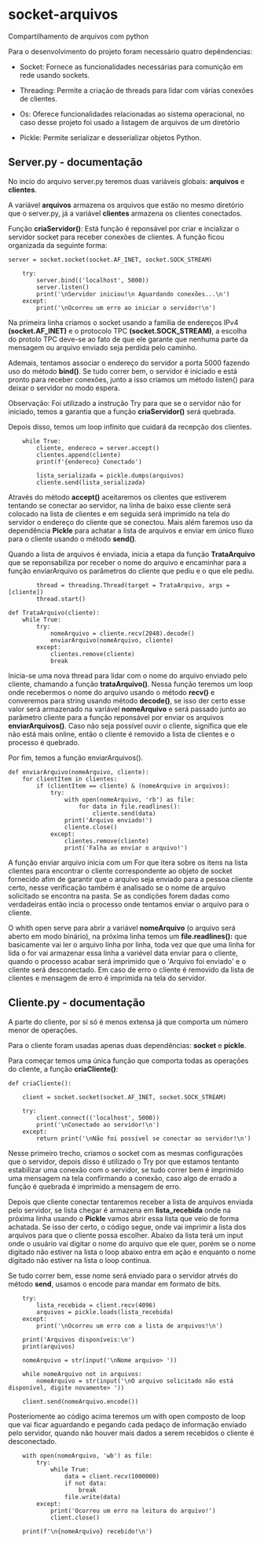 # socket-arquivos
Compartilhamento de arquivos com python

Para o desenvolvimento do projeto foram necessário quatro depêndencias:

- Socket: Fornece as funcionalidades necessárias para comunição em rede usando sockets.

- Threading: Permite a criação de threads para lidar com várias conexões de clientes.

- Os: Oferece funcionalidades relacionadas ao sistema operacional, no caso desse projeto foi usado a listagem de arquivos de um diretório

- Pickle: Permite serializar e desserializar objetos Python.


## Server.py - documentação

No incío do arquivo server.py teremos duas variáveis globais: **arquivos** e **clientes**. 

A variável **arquivos** armazena os arquivos que estão no mesmo diretório que o server.py, já a variável **clientes** armazena os clientes conectados.

Função **criaServidor()**: Está função é reponsável por criar e incializar o servidor socket para receber conexões de clientes. A função ficou organizada da seguinte forma:

```
server = socket.socket(socket.AF_INET, socket.SOCK_STREAM)
    
    try:
        server.bind(('localhost', 5000))
        server.listen()
        print('\nServidor iniciou!\n Aguardando conexões...\n') 
    except:
        print('\nOcorreu um erro ao iniciar o servidor!\n')
```

Na primeira linha criamos o socket usando a família de endereços IPv4 **(socket.AF_INET)** e o protocolo TPC **(socket.SOCK_STREAM)**, a escolha do protolo TPC deve-se ao fato de que ele garante que nenhuma parte da mensagem ou arquivo enviado seja perdida pelo caminho.

Ademais, tentamos associar o endereço do servidor a porta 5000 fazendo uso do método **bind()**. Se tudo correr bem, o servidor é iniciado e está pronto para receber conexões, junto a isso criamos um  método listen() para deixar o servidor no modo espera. 

Observação: Foi utilizado a instrução Try para que se o servidor não for iniciado, temos a garantia que a função **criaServidor()** será quebrada.

Depois disso, temos um loop infinito que cuidará da recepção dos clientes.

```
    while True:
        cliente, endereco = server.accept()
        clientes.append(cliente) 
        print(f'{endereco} Conectado') 

        lista_serializada = pickle.dumps(arquivos)
        cliente.send(lista_serializada)

```

Através do método **accept()** aceitaremos os clientes que estiverem tentando se conectar ao servidor, na linha de baixo esse cliente será colocado na lista de clientes e em seguida será imprimido na tela do servidor o endereço do cliente que se conectou. Mais além faremos uso da dependência **Pickle** para achatar a lista de arquivos e enviar em único fluxo para o cliente usando o método **send()**. 

Quando a lista de arquivos é enviada, inicia a etapa da função **TrataArquivo** que se reponsabiliza por receber o nome do arquivo e encaminhar para a função enviarArquivo os parâmetros do cliente que pediu e o que ele pediu.

```
        thread = threading.Thread(target = TrataArquivo, args = [cliente])
        thread.start()

def TrataArquivo(cliente): 
    while True:  
        try:
            nomeArquivo = cliente.recv(2048).decode()
            enviarArquivo(nomeArquivo, cliente)
        except:
            clientes.remove(cliente)
            break
```

Inicia-se uma nova thread para lidar com o nome do arquivo enviado pelo cliente, chamando a função **trataArquivo()**. Nessa função teremos um loop onde recebermos  o nome do arquivo usando o método **recv()** e converemos para string usando método **decode()**, se isso der certo esse valor será armazenado na variável **nomeArquivo** e será passado junto ao parâmetro cliente para a função reponsável por enviar os arquivos **enviarArquivos()**. Caso não seja possível ouvir o cliente, significa que ele não está mais online, então o cliente é removido a lista de clientes e o processo é quebrado.

Por fim, temos a função enviarArquivos().

```
def enviarArquivo(nomeArquivo, cliente):
    for clientItem in clientes:
        if (clientItem == cliente) & (nomeArquivo in arquivos):
            try:
                with open(nomeArquivo, 'rb') as file:
                    for data in file.readlines():
                        cliente.send(data)
                print('Arquivo enviado!')
                cliente.close()
            except:
                clientes.remove(cliente) 
                print('Falha ao enviar o arquivo!')

```

A função enviar arquivo inicia com um For que itera sobre os itens na lista clientes para encontrar o cliente correspondente ao objeto de socket fornecido afim de garantir que o arquivo seja enviado para a pessoa cliente certo, nesse verificação também é analisado se o nome de arquivo solicitado se encontra na pasta.  Se as condições forem dadas como verdadeiras então incia o processo onde tentamos enviar o arquivo para o cliente. 

O whith open serve para abrir a variável **nomeArquivo** (o arquivo será aberto em modo binário), na próxima linha temos um **file.readlines():** que basicamente vai ler o arquivo linha por linha, toda vez que que uma linha for lida o for vai armazenar essa linha a variével data enviar para o cliente, quando o processo acabar será imprimido que o 'Arquivo foi enviado' e o cliente será desconectado. Em caso de erro o cliente é removido da lista de clientes e mensagem de erro é imprimida na tela do servidor.


## Cliente.py - documentação

A parte do cliente, por sí só é menos extensa já que comporta um número menor de operações.

Para o cliente foram usadas apenas duas dependências: **socket** e **pickle**.
 
Para começar temos uma única função que comporta todas as operações do cliente, a função **criaCliente()**:
```
def criaCliente():

    client = socket.socket(socket.AF_INET, socket.SOCK_STREAM)

    try:
        client.connect(('localhost', 5000))
        print('\nConectado ao servidor!\n')
    except:
        return print('\nNão foi possível se conectar ao servidor!\n')
```

Nesse primeiro trecho, criamos o socket com as mesmas configurações que o servidor, depois disso é utilizado o Try por que estamos tentanto estabilizar uma conexão com o servidor, se tudo correr bem é imprimido uma mensagem na tela confirmando a conexão, caso algo de errado a função é quebrada é imprimido a mensagem de erro.

Depois que cliente conectar tentaremos receber a lista de arquivos enviada pelo servidor, se lista chegar é armazena em **lista_recebida** onde na próxima linha usando o **Pickle** vamos abrir essa lista que veio de forma achatada. Se isso der certo, o código segue, onde vai imprimir a lista dos arquivos para que o cliente possa escolher. Abaixo da lista terá um input onde o usuário vai digitar o nome do arquivo que ele quer, porém se o nome digitado não estiver na lista o loop abaixo entra em ação e enquanto o nome digitado não estiver na lista o loop continua.

Se tudo correr bem, esse nome será enviado para o servidor atrvés do método **send**, usamos o encode para mandar em formato de bits.

```    
    try:
        lista_recebida = client.recv(4096)
        arquivos = pickle.loads(lista_recebida)
    except:
        print('\nOcorreu um erro com a lista de arquivos!\n')
    
    print('Arquivos disponíveis:\n')
    print(arquivos)

    nomeArquivo = str(input('\nNome arquivo> '))

    while nomeArquivo not in arquivos:
        nomeArquivo = str(input('\nO arquivo solicitado não está disponível, digite novamente> '))

    client.send(nomeArquivo.encode())

```

Posteriomente ao código acima teremos um with open composto de loop que vai ficar aguardando e pegando cada pedaço de informação enviado pelo servidor, quando não houver mais dados a serem recebidos o cliente é desconectado.

```
    with open(nomeArquivo, 'wb') as file:
        try:
            while True:
                data = client.recv(1000000)
                if not data:
                    break
                file.write(data)
        except:
            print('Ocorreu um erro na leitura do arquivo!')
            client.close()
        
    print(f'\n{nomeArquivo} recebido!\n')

```
